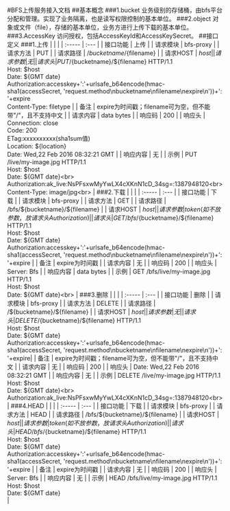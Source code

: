 #BFS上传服务接入文档
##基本概念
###1.bucket
业务级别的存储桶，由bfs平台分配和管理。实现了业务隔离，也是读写权限控制的基本单位。
###2.object
对象或文件（file），存储的基本单位，业务方进行上传下载的基本单位。
###3.AccessKey
访问授权，包括AccessKeyId和AccessKeySecret。
##接口定义
###1.上传
|    |    |
| :-----           | :---  |
| 接口功能           | 上传  |
| 请求模块           | bfs-proxy  |
| 请求方法           | PUT  |
| 请求路径           | /${bucketname}/${filename}  |
| 请求HOST           | $host  |
| 请求参数           | 无  |
| 请求头             | PUT /${bucketname}/${filename} HTTP/1.1<br>Host: $host<br> Date: ${GMT date}<br> Authorization:accesskey+':'+urlsafe_b64encode(hmac-sha1(accessSecret, 'request.method\nbucketname\nfilename\nexpire\n'))+':'+expire<br> Content-Type: filetype |
| 备注               | expire为时间戳；filename可为空，但不能带"/"，且不支持中文  |
| 请求内容           | data bytes  |
| 响应码             | 200  |
| 响应头             | Connection: close<br> Code: 200<br> ETag:xxxxxxxxxx(sha1sum值)<br> Location: ${location}<br> Date: Wed,22 Feb 2016 08:32:21 GMT  |
| 响应内容           | 无  |
| 示例               | PUT /live/my-image.jpg HTTP/1.1<br> Host: $host<br> Date: ${GMT date}<br> Authorization:ak_live:NsPFsxwMyYwLX4cXKnN1cD_34sg=:1387948120<br> Content-Type: image/jpg<br>  |
###2.下载
|    |    |
| :-----           | :---  |
| 接口功能           | 下载  |
| 请求模块           | bfs-proxy  |
| 请求方法           | GET  |
| 请求路径           | /bfs/${bucketname}/${filename}  |
| 请求HOST           | $host  |
| 请求参数           | token (如不放参数，放请求头Authorization)  |
| 请求头             | GET /bfs/${bucketname}/${filename} HTTP/1.1<br>Host: $host<br> Date: ${GMT date}<br> Authorization:accesskey+':'+urlsafe_b64encode(hmac-sha1(accessSecret, 'request.method\nbucketname\nfilename\nexpire\n'))+':'+expire |
| 备注               | expire为时间戳  |
| 请求内容           | 无  |
| 响应码             | 200  |
| 响应头             | Server: Bfs |
| 响应内容           | data bytes  |
| 示例               | GET /bfs/live/my-image.jpg HTTP/1.1<br> Host: $host<br> Date: ${GMT date}<br>  |
###3.删除
|    |    |
| :-----           | :---  |
| 接口功能           | 删除  |
| 请求模块           | bfs-proxy  |
| 请求方法           | DELETE  |
| 请求路径           | /${bucketname}/${filename}  |
| 请求HOST           | $host  |
| 请求参数           | 无  |
| 请求头             | DELETE /${bucketname}/${filename} HTTP/1.1<br>Host: $host<br> Date: ${GMT date}<br> Authorization:accesskey+':'+urlsafe_b64encode(hmac-sha1(accessSecret, 'request.method\nbucketname\nfilename\nexpire\n'))+':'+expire|
| 备注               | expire为时间戳；filename可为空，但不能带"/"，且不支持中文  |
| 请求内容           | 无  |
| 响应码             | 200  |
| 响应头             | Date: Wed,22 Feb 2016 08:32:21 GMT  |
| 响应内容           | 无  |
| 示例               | DELETE /live/my-image.jpg HTTP/1.1<br> Host: $host<br> Date: ${GMT date}<br> Authorization:ak_live:NsPFsxwMyYwLX4cXKnN1cD_34sg=:1387948120<br>  |
###4.HEAD
|    |    |
| :-----           | :---  |
| 接口功能           | 下载  |
| 请求模块           | bfs-proxy  |
| 请求方法           | HEAD  |
| 请求路径           | /bfs/${bucketname}/${filename}  |
| 请求HOST           | $host  |
| 请求参数           | token (如不放参数，放请求头Authorization)  |
| 请求头             | HEAD /bfs/${bucketname}/${filename} HTTP/1.1<br>Host: $host<br> Date: ${GMT date}<br> Authorization:accesskey+':'+urlsafe_b64encode(hmac-sha1(accessSecret, 'request.method\nbucketname\nfilename\nexpire\n'))+':'+expire |
| 备注               | expire为时间戳  |
| 请求内容           | 无  |
| 响应码             | 200  |
| 响应头             | Server: Bfs |
| 响应内容           | 无  |
| 示例               | HEAD /bfs/live/my-image.jpg HTTP/1.1<br> Host: $host<br> Date: ${GMT date}<br>  |
